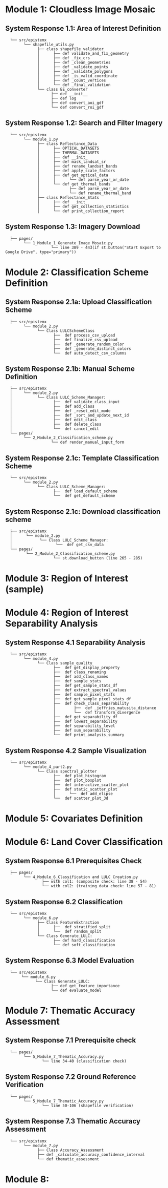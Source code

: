 <!------------------------------------------------------------------------------------
    This document serves as a tags for connecting MS Visio Module Workflow with python codes 
    in this project
-------------------------------------------------------------------------------------> 

# Module 1: Cloudless Image Mosaic
   ## System Response 1.1: Area of Interest Definition
      └── src/epistemx                      
            └── shapefile_utils.py
                  ├── class shapefile_validator
                  │      ├── def validate_and_fix_geometry
                  │      ├── def _fix_crs
                  │      ├── def _clean_geometries
                  │      ├── def _validate_points
                  │      ├── def _validate_polygons
                  │      ├── def _is_valid_coordinate
                  │      ├── def _count_vertices
                  │      └── def _final_validation
                  └── class EE_converter
                        ├── def __init__
                        ├── def log  
                        ├── def convert_aoi_gdf        
                        └── def convert_roi_gdf        

   ## System Response 1.2: Search and Filter Imagery
      └── src/epistemx                    
            └── module_1.py
                  ├── class Reflectance_Data
                  │      ├── OPTICAL_DATASETS
                  │      ├── THERMAL_DATASETS      
                  │      ├── def __init_
                  │      ├── def mask_landsat_sr
                  │      ├── def rename_landsat_bands
                  │      ├── def apply_scale_factors 
                  │      ├── def get_optical_data
                  │      │      └── def parse_year_or_date  
                  │      └── def get_thermal_bands
                  │             ├── def parse_year_or_date
                  │             └── def rename_thermal_band      
                  ├── class Reflectance_Stats
                  │      ├── def __init_
                  │      ├── def get_collection_statistics
                  │      └── def print_collection_report       

   ## System Response 1.3: Imagery Download
      ├── pages/                     
            └── 1_Module_1_Generate_Image_Mosaic.py
                        └── line 389 - 443(if st.button("Start Export to Google Drive", type="primary"))


# Module 2: Classification Scheme Definition
   ## System Response 2.1a: Upload Classification Scheme
      ├── src/epistemx                    
            └── module_2.py
                  └── Class LULCSchemeClass
                         ├──  def process_csv_upload
                         ├──  def finalize_csv_upload
                         ├──  def _generate_random_color
                         ├──  def _generate_distinct_colors
                         └──  def auto_detect_csv_columns
   
   ## System Response 2.1b: Manual Scheme Definition
      ├── src/epistemx                     
      │     └── module_2.py
      │           └── Class LULC_Scheme_Manager:
      │                  ├──  def validate_class_input
      │                  ├──  def add_class
      │                  ├──  def _reset_edit_mode
      │                  ├──  def _sort_and_update_next_id
      │                  ├──  def edit_class
      │                  ├──  def delete_class
      │                  └──  def cancel_edit
      └── pages/                     
            └── 2_Module_2_Classification_scheme.py
                        └── def render_manual_input_form

   ## System Response 2.1c: Template Classification Scheme
      └── src/epistemx                      
            └── module_2.py
                  └── Class LULC_Scheme_Manager:
                         ├──  def load_default_scheme
                         └──  def get_default_scheme

   ## System Response 2.1c: Download classification scheme
      ├── src/epistemx                      
      │      └── module_2.py
      │            └── Class LULC_Scheme_Manager:
      │                   └──  def get_csv_data  
      └── pages/    
             └── 2_Module_2_Classification_scheme.py
                         └── st.download_button (line 265 - 285)

# Module 3: Region of Interest (sample)


# Module 4: Region of Interest Separability Analysis

   ## System Response 4.1 Separability Analysis
      └── src/epistemx                      
            └── module_4.py
                  └── Class sample_quality
                         ├──  def get_display_property
                         ├──  def class_renaming
                         ├──  def add_class_names
                         ├──  def sample_stats
                         ├──  def get_sample_stats_df
                         ├──  def extract_spectral_values
                         ├──  def sample_pixel_stats
                         ├──  def get_sample_pixel_stats_df
                         ├──  def check_class_separability
                         │        ├──  def _jeffries_matusita_distance
                         │        └──  def transform_divergence                     
                         ├──  def get_separability_df
                         ├──  def lowest_separability
                         ├──  def separability_level
                         ├──  def sum_separability
                         └──  def print_analysis_summary

   ## System Response 4.2 Sample Visualization
      └── src/epistemx                    
            └── module_4_part2.py
                  └── Class spectral_plotter
                         ├──  def plot_histogram
                         ├──  def plot_boxplot
                         ├──  def interactive_scatter_plot
                         ├──  def static_scatter_plot  
                         │      └──  def add_elipse
                         └──  def scatter_plot_3d                       

# Module 5: Covariates Definition

# Module 6: Land Cover Classification
   ## System Response 6.1 Prerequisites Check
      ├── pages/                     
            └── 4_Module_6_Classification and LULC Creation.py
                    ├── with col1: (composite check: line 38 - 54)
                    └── with col2: (training data check: line 57 - 81)


   ## System Response 6.2 Classification
      └── src/epistemx                   
            └── module_6.py
                  ├── Class FeatureExtraction
                  │      ├──  def stratified_split
                  │      └──  def random_split                            
                  └── Class Generate_LULC:
                         ├── def hard_classification
                         └── def soft_classification

   ## System Response 6.3 Model Evaluation
      └── src/epistemx                      
           └── module_6.py
                 └── Class Generate_LULC:
                        ├── def get_feature_importance
                        └── def evaluate_model    

# Module 7: Thematic Accuracy Assessment
   ## System Response 7.1 Prerequisite check
      └── pages/                     
            └── 5_Module_7_Thematic_Accuracy.py
                    └── line 34-40 (classification check)

   ## System Response 7.2 Ground Reference Verification
      └── pages/                     
            └── 5_Module_7_Thematic_Accuracy.py
                    └── line 50-106 (shapefile verification)

   ## System Response 7.3 Thematic Accuracy Assessment
      └── src/epistemx                   
            └── module_7.py
                  ├── Class Accuracy_Assessment
                  ├── def _calculate_accuracy_confidence_interval
                  └── def thematic_assessment  

# Module 8: 